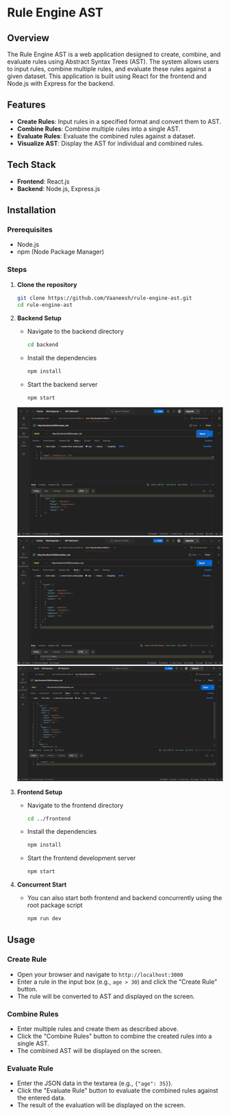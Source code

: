 # Rule Engine AST

## Overview

The Rule Engine AST is a web application designed to create, combine, and evaluate rules using Abstract Syntax Trees (AST). The system allows users to input rules, combine multiple rules, and evaluate these rules against a given dataset. This application is built using React for the frontend and Node.js with Express for the backend.

## Features

- **Create Rules**: Input rules in a specified format and convert them to AST.
- **Combine Rules**: Combine multiple rules into a single AST.
- **Evaluate Rules**: Evaluate the combined rules against a dataset.
- **Visualize AST**: Display the AST for individual and combined rules.

## Tech Stack

- **Frontend**: React.js
- **Backend**: Node.js, Express.js

## Installation

### Prerequisites

- Node.js
- npm (Node Package Manager)

### Steps

1. **Clone the repository**

    ```sh
    git clone https://github.com/Vaaneesh/rule-engine-ast.git
    cd rule-engine-ast
    ```

2. **Backend Setup**

    - Navigate to the backend directory

        ```sh
        cd backend
        ```

    - Install the dependencies

        ```sh
        npm install
        ```

    - Start the backend server

        ```sh
        npm start
        ```

    ![API check](./create_rule(postman).png)
    ![API check](./combine_rule(Postman).png)
    ![API check](./evaluate%20rule.png)

3. **Frontend Setup**

    - Navigate to the frontend directory

        ```sh
        cd ../frontend
        ```

    - Install the dependencies

        ```sh
        npm install
        ```

    - Start the frontend development server

        ```sh
        npm start
        ```

4. **Concurrent Start**

    - You can also start both frontend and backend concurrently using the root package script

        ```sh
        npm run dev
        ```

## Usage

### Create Rule

- Open your browser and navigate to `http://localhost:3000`
- Enter a rule in the input box (e.g., `age > 30`) and click the "Create Rule" button.
- The rule will be converted to AST and displayed on the screen.

### Combine Rules

- Enter multiple rules and create them as described above.
- Click the "Combine Rules" button to combine the created rules into a single AST.
- The combined AST will be displayed on the screen.

### Evaluate Rule

- Enter the JSON data in the textarea (e.g., `{"age": 35}`).
- Click the "Evaluate Rule" button to evaluate the combined rules against the entered data.
- The result of the evaluation will be displayed on the screen.

